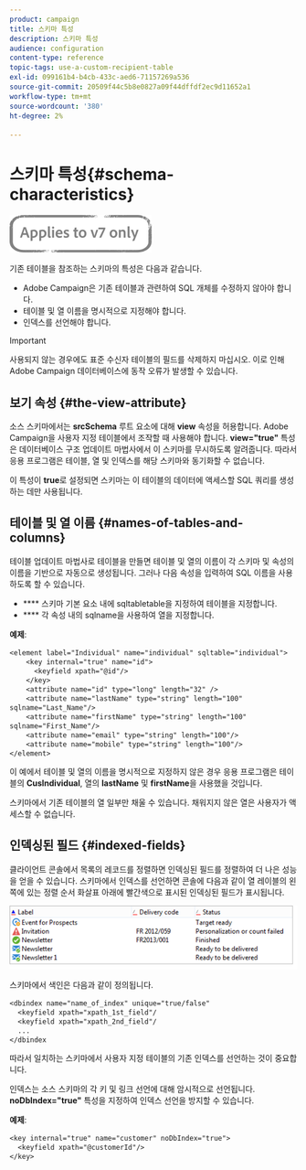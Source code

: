 ```yaml
---
product: campaign
title: 스키마 특성
description: 스키마 특성
audience: configuration
content-type: reference
topic-tags: use-a-custom-recipient-table
exl-id: 099161b4-b4cb-433c-aed6-71157269a536
source-git-commit: 20509f44c5b8e0827a09f44dffdf2ec9d11652a1
workflow-type: tm+mt
source-wordcount: '380'
ht-degree: 2%

---
```


# 스키마 특성{#schema-characteristics}

![](../../assets/v7-only.svg)

기존 테이블을 참조하는 스키마의 특성은 다음과 같습니다.

* Adobe Campaign은 기존 테이블과 관련하여 SQL 개체를 수정하지 않아야 합니다.
* 테이블 및 열 이름을 명시적으로 지정해야 합니다.
* 인덱스를 선언해야 합니다.

>[!IMPORTANT]
>
>사용되지 않는 경우에도 표준 수신자 테이블의 필드를 삭제하지 마십시오. 이로 인해 Adobe Campaign 데이터베이스에 동작 오류가 발생할 수 있습니다.

## 보기 속성 {#the-view-attribute}

소스 스키마에서는 **srcSchema** 루트 요소에 대해 **view** 속성을 허용합니다. Adobe Campaign을 사용자 지정 테이블에서 조작할 때 사용해야 합니다. **view=&quot;true&quot;** 특성은 데이터베이스 구조 업데이트 마법사에서 이 스키마를 무시하도록 알려줍니다. 따라서 응용 프로그램은 테이블, 열 및 인덱스를 해당 스키마와 동기화할 수 없습니다.

이 특성이 **true**&#x200B;로 설정되면 스키마는 이 테이블의 데이터에 액세스할 SQL 쿼리를 생성하는 데만 사용됩니다.

## 테이블 및 열 이름 {#names-of-tables-and-columns}

테이블 업데이트 마법사로 테이블을 만들면 테이블 및 열의 이름이 각 스키마 및 속성의 이름을 기반으로 자동으로 생성됩니다. 그러나 다음 속성을 입력하여 SQL 이름을 사용하도록 할 수 있습니다.

* **** 스키마 기본 요소 내에 sqltabletable을 지정하여 테이블을 지정합니다.
* **** 각 속성 내의 sqlname을 사용하여 열을 지정합니다.

**예제**:

```
<element label="Individual" name="individual" sqltable="individual">
    <key internal="true" name="id">
      <keyfield xpath="@id"/>
    </key> 
    <attribute name="id" type="long" length="32" />
    <attribute name="lastName" type="string" length="100" sqlname="Last_Name"/>
    <attribute name="firstName" type="string" length="100" sqlname="First_Name"/>
    <attribute name="email" type="string" length="100"/>
    <attribute name="mobile" type="string" length="100"/>
</element>
```

이 예에서 테이블 및 열의 이름을 명시적으로 지정하지 않은 경우 응용 프로그램은 테이블의 **CusIndividual**, 열의 **lastName** 및 **firstName**&#x200B;을 사용했을 것입니다.

스키마에서 기존 테이블의 열 일부만 채울 수 있습니다. 채워지지 않은 열은 사용자가 액세스할 수 없습니다.

## 인덱싱된 필드 {#indexed-fields}

클라이언트 콘솔에서 목록의 레코드를 정렬하면 인덱싱된 필드를 정렬하여 더 나은 성능을 얻을 수 있습니다. 스키마에서 인덱스를 선언하면 콘솔에 다음과 같이 열 레이블의 왼쪽에 있는 정렬 순서 화살표 아래에 빨간색으로 표시된 인덱싱된 필드가 표시됩니다.

![](assets/s_ncs_integration_mapping_index.png)

스키마에서 색인은 다음과 같이 정의됩니다.

```
<dbindex name="name_of_index" unique="true/false"
  <keyfield xpath="xpath_1st_field"/
  <keyfield xpath="xpath_2nd_field"/
  ...
</dbindex
```

따라서 일치하는 스키마에서 사용자 지정 테이블의 기존 인덱스를 선언하는 것이 중요합니다.

인덱스는 소스 스키마의 각 키 및 링크 선언에 대해 암시적으로 선언됩니다. **noDbIndex=&quot;true&quot;** 특성을 지정하여 인덱스 선언을 방지할 수 있습니다.

**예제**:

```
<key internal="true" name="customer" noDbIndex="true">
  <keyfield xpath="@customerId"/>
</key>
```
